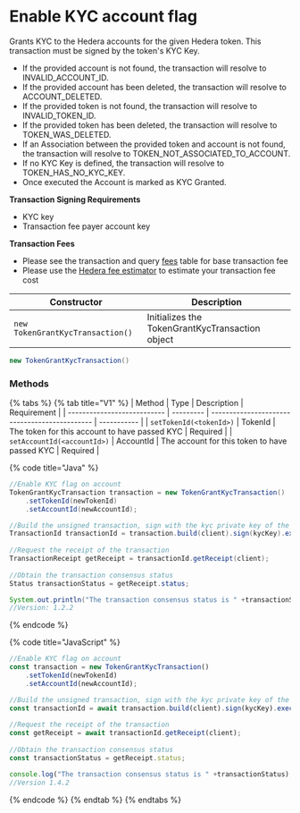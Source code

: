 # Enable KYC account flag

Grants KYC to the Hedera accounts for the given Hedera token. This transaction must be signed by the token's KYC Key.

* If the provided account is not found, the transaction will resolve to INVALID\_ACCOUNT\_ID.
* If the provided account has been deleted, the transaction will resolve to ACCOUNT\_DELETED.
* If the provided token is not found, the transaction will resolve to INVALID\_TOKEN\_ID.
* If the provided token has been deleted, the transaction will resolve to TOKEN\_WAS\_DELETED.
* If an Association between the provided token and account is not found, the transaction will resolve to TOKEN\_NOT\_ASSOCIATED\_TO\_ACCOUNT.
* If no KYC Key is defined, the transaction will resolve to TOKEN\_HAS\_NO\_KYC\_KEY.
* Once executed the Account is marked as KYC Granted.

**Transaction Signing Requirements**

* KYC key
* Transaction fee payer account key

**Transaction Fees**

* Please see the transaction and query [fees](../../../networks/mainnet/fees/#transaction-and-query-fees) table for base transaction fee
* Please use the [Hedera fee estimator](https://hedera.com/fees) to estimate your transaction fee cost

| Constructor                      | Description                                     |
| -------------------------------- | ----------------------------------------------- |
| `new TokenGrantKycTransaction()` | Initializes the TokenGrantKycTransaction object |

```java
new TokenGrantKycTransaction()
```

### Methods

{% tabs %}
{% tab title="V1" %}
| Method                      | Type      | Description                                   | Requirement |
| --------------------------- | --------- | --------------------------------------------- | ----------- |
| `setTokenId(<tokenId>)`     | TokenId   | The token for this account to have passed KYC | Required    |
| `setAccountId(<accountId>)` | AccountId | The account for this token to have passed KYC | Required    |

{% code title="Java" %}
```java
//Enable KYC flag on account
TokenGrantKycTransaction transaction = new TokenGrantKycTransaction()
    .setTokenId(newTokenId)
    .setAccountId(newAccountId);

//Build the unsigned transaction, sign with the kyc private key of the token, submit the transaction to a Hedera network
TransactionId transactionId = transaction.build(client).sign(kycKey).execute(client);
    
//Request the receipt of the transaction
TransactionReceipt getReceipt = transactionId.getReceipt(client);
    
//Obtain the transaction consensus status
Status transactionStatus = getReceipt.status;

System.out.println("The transaction consensus status is " +transactionStatus);
//Version: 1.2.2
```
{% endcode %}

{% code title="JavaScript" %}
```javascript
//Enable KYC flag on account
const transaction = new TokenGrantKycTransaction()
    .setTokenId(newTokenId)
    .setAccountId(newAccountId);

//Build the unsigned transaction, sign with the kyc private key of the token, submit the transaction to a Hedera network
const transactionId = await transaction.build(client).sign(kycKey).execute(client);
    
//Request the receipt of the transaction
const getReceipt = await transactionId.getReceipt(client);
    
//Obtain the transaction consensus status
const transactionStatus = getReceipt.status;

console.log("The transaction consensus status is " +transactionStatus);
//Version 1.4.2 
```
{% endcode %}
{% endtab %}
{% endtabs %}
